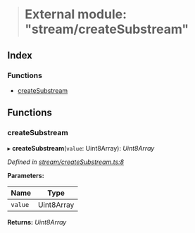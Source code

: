 > # External module: "stream/createSubstream"

## Index

### Functions

* [createSubstream](_stream_createsubstream_.md#createsubstream)

## Functions

###  createSubstream

▸ **createSubstream**(`value`: Uint8Array): *Uint8Array*

*Defined in [stream/createSubstream.ts:8](https://github.com/polkadot-js/common/blob/25fc033/packages/trie-codec/src/stream/createSubstream.ts#L8)*

**Parameters:**

Name | Type |
------ | ------ |
`value` | Uint8Array |

**Returns:** *Uint8Array*